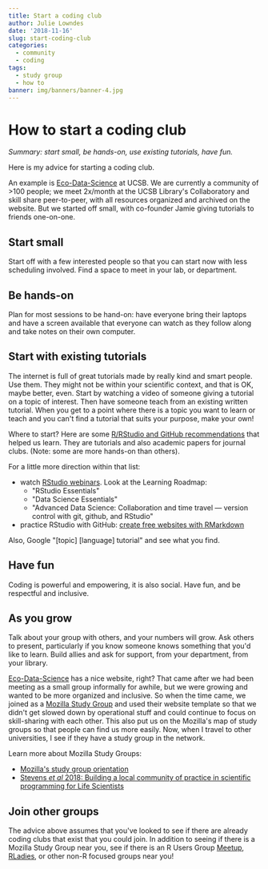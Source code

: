 ```yaml
---
title: Start a coding club
author: Julie Lowndes
date: '2018-11-16'
slug: start-coding-club
categories:
  - community
  - coding
tags:
  - study group
  - how to
banner: img/banners/banner-4.jpg
---
```


# How to start a coding club

*Summary: start small, be hands-on, use existing tutorials, have fun.*

Here is my advice for starting a coding club. 

An example is [Eco-Data-Science](http://eco-data-science.github.io/) at UCSB. We are currently a community of >100 people; we meet 2x/month at the UCSB Library's Collaboratory and skill share peer-to-peer, with all resources organized and archived on the website. But we started off small, with co-founder Jamie giving tutorials to friends one-on-one.

## Start small

Start off with a few interested people so that you can start now with less scheduling involved. Find a space to meet in your lab, or department.

## Be hands-on

Plan for most sessions to be hand-on: have everyone bring their laptops and have a screen available that everyone can watch as they follow along and take notes on their own computer. 

## Start with existing tutorials

The internet is full of great tutorials made by really kind and smart people. Use them. They might not be within your scientific context, and that is OK, maybe better, even. Start by watching a video of someone giving a tutorial on a topic of interest. Then have someone teach from an existing written tutorial. When you get to a point where there is a topic you want to learn or teach and you can't find a tutorial that suits your purpose, make your own!

Where to start? Here are some [R/RStudio and GitHub recommendations](http://ohi-science.org/betterscienceinlesstime/resources_and_community) that helped us learn. They are tutorials and also academic papers for journal clubs. (Note: some are more hands-on than others).

For a little more direction within that list:

- watch [RStudio webinars](https://resources.rstudio.com/). Look at the Learning Roadmap: 
    - "RStudio Essentials"
    - "Data Science Essentials"
    - "Advanced Data Science: Collaboration and time travel — version control with git, github, and RStudio"  
- practice RStudio with GitHub: [create free websites with RMarkdown](https://jules32.github.io/rmarkdown-website-tutorial/)

Also, Google "[topic] [language] tutorial" and see what you find.

## Have fun

Coding is powerful and empowering, it is also social. Have fun, and be respectful and inclusive. 

## As you grow

Talk about your group with others, and your numbers will grow. Ask others to present, particularly if you know someone knows something that you'd like to learn. Build allies and ask for support, from your department, from your library. 


[Eco-Data-Science](http://eco-data-science.github.io/) has a nice website, right? That came after we had been meeting as a small group informally for awhile, but we were growing and wanted to be more organized and inclusive. So when the time came, we joined as a [Mozilla Study Group](https://science.mozilla.org/programs/studygroups/join) and used their website template so that we didn't get slowed down by operational stuff and could continue to focus on skill-sharing with each other. This also put us on the Mozilla's map of study groups so that people can find us more easily. Now, when I travel to other universities, I see if they have a study group in the network.

Learn more about Mozilla Study Groups: 

- [Mozilla's study group orientation](https://mozillascience.github.io/study-group-orientation/1-about-study-groups.html)
- [Stevens *et al* 2018: Building a local community of practice in scientific programming for Life Scientists](https://www.biorxiv.org/content/early/2018/11/11/265421)

## Join other groups

The advice above assumes that you've looked to see if there are already coding clubs that exist that you could join. In addition to seeing if there is a Mozilla Study Group near you, see if there is an R Users Group [Meetup](https://www.meetup.com/), [RLadies](https://rladies.org), or other non-R focused groups near you!
